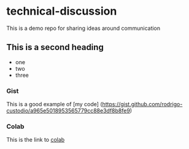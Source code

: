 # technical-discussion
This is a demo repo for sharing ideas around communication

## This is a second heading

* one
* two
* three

### Gist

This is a good example of [my code] (https://gist.github.com/rodrigo-custodio/a965e5018953565779cc88e3df8b8fe9)


### Colab

This is the link to [colab](https://colab.research.google.com/drive/1yqOK6OlMxXImKQPmDx8sUUJYSHILccju#scrollTo=koN4qtv5v7Mc)
